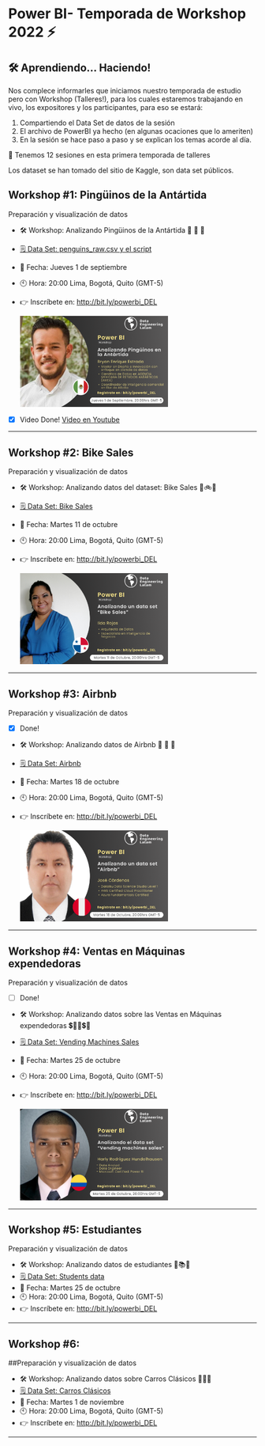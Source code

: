 # Power BI- Temporada de Workshop 2022 ⚡️

## 🛠️ Aprendiendo... Haciendo!

Nos complece informarles que iniciamos nuestro temporada de estudio pero con Workshop (Talleres!), para los cuales estaremos trabajando en vivo, los expositores y los participantes, para eso se estará:
1. Compartiendo el Data Set de datos de la sesión
2. El archivo de PowerBI ya hecho (en algunas ocaciones que lo ameriten)
3. En la sesión se hace paso a paso y se explican los temas acorde al día. 

<!--

![Image text](https://github.com/DataEngineering-LATAM/PowerBi-StudyClub/blob/main/Temporada%20-%20Workshop2022/images/power%20bi.PNG)
-->

📢 Tenemos 12 sesiones en esta primera temporada de talleres

Los dataset se han tomado del sitio de Kaggle, son data set públicos. 

## Workshop #1: Pingüinos de la Antártida 
Preparación y visualización de datos

* 🛠️ Workshop:  Analizando Pingüinos de la Antártida 🐧 🐧 🐧 
* [🗒️ Data Set: penguins_raw.csv y el script ](https://github.com/DataEngineering-LATAM/PowerBi-StudyClub/tree/main/Temporada%20-%20Workshop2022/Workshop%201:%20Analizando%20Ping%C3%BCinos%20de%20la%20Ant%C3%A1rtida 'penguins_raw.csv')
* 📅 Fecha: Jueves 1 de septiembre
* 🕙 Hora: 20:00 Lima, Bogotá, Quito (GMT-5)
* 👉 Inscríbete en: http://bit.ly/powerbi_DEL

  <img src="https://github.com/DataEngineering-LATAM/PowerBi-StudyClub/blob/main/Temporada%20-%20Workshop2022/images/workshop_1.png" width="300">

- [x] Video Done!  [Video en Youtube](https://www.youtube.com/watch?v=sbTCxMQ3nuc&list=PLdxuOh58KNA5ozZZETAXlLcbaLOd2d1zf&index=26 'Video')
---


## Workshop #2:  Bike Sales
Preparación y visualización de datos


* 🛠️ Workshop: Analizando datos del dataset: Bike Sales 🚴🚲🚴
* [🗒️ Data Set: Bike Sales ](https://github.com/DataEngineering-LATAM/PowerBi-StudyClub/tree/main/Temporada%20-%20Workshop2022/Workshop%202:%20Analizando%20Datos%20de%20Ventas%20de%20Bicicletas 'bike_sales.csv')
* 📅 Fecha: Martes 11 de octubre 
* 🕙 Hora: 20:00 Lima, Bogotá, Quito (GMT-5)
* 👉 Inscríbete en: http://bit.ly/powerbi_DEL

  <img src="https://github.com/DataEngineering-LATAM/PowerBi-StudyClub/blob/main/Temporada%20-%20Workshop2022/images/Workshop_2.png" width="300">
 
---

## Workshop #3: Airbnb
Preparación y visualización de datos
- [x] Done!  

* 🛠️ Workshop: Analizando datos de Airbnb  🕌 🏰 🏩
* [🗒️ Data Set: Airbnb ](https://github.com/DataEngineering-LATAM/PowerBi-StudyClub/tree/main/Temporada%20-%20Workshop2022/Workshop%203:%20Analizando%20datos%20de%20Airbnb ' airbnb.csv')
* 📅 Fecha: Martes 18 de octubre
* 🕙 Hora: 20:00 Lima, Bogotá, Quito (GMT-5)
* 👉 Inscríbete en: http://bit.ly/powerbi_DEL

  <img src="https://github.com/DataEngineering-LATAM/PowerBi-StudyClub/blob/main/Temporada%20-%20Workshop2022/images/Airbnb.png" width="300">

---

## Workshop #4: Ventas en Máquinas expendedoras
Preparación y visualización de datos
- [ ] Done!  

* 🛠️ Workshop: Analizando datos sobre las Ventas en Máquinas expendedoras  💲🍬🍫💲🍪
* [🗒️ Data Set: Vending Machines Sales ](https://github.com/DataEngineering-LATAM/PowerBi-StudyClub/tree/main/Temporada%20-%20Workshop2022/Workshop%204:%20Analizando%20datos%20de%20Vending%20Machines%20Sales 'Vending Machines Sales')
* 📅 Fecha: Martes 25 de octubre
* 🕙 Hora: 20:00 Lima, Bogotá, Quito (GMT-5)
* 👉 Inscríbete en: http://bit.ly/powerbi_DEL

  <img src="https://github.com/DataEngineering-LATAM/PowerBi-StudyClub/blob/main/Temporada%20-%20Workshop2022/images/Vending%20Machines%20Sales.png" width="300">
---

## Workshop #5: Estudiantes
Preparación y visualización de datos 

* 🛠️ Workshop: Analizando datos de estudiantes 👲📚📘
* [🗒️ Data Set: Students data ](https://github.com/DataEngineering-LATAM/PowerBi-StudyClub/tree/main/Temporada%20-%20Workshop2022/Workshop%205:%20Analizando%20datos%20de%20Estudiantes 'Students data.csv')
* 📅 Fecha: Martes 25 de octubre
* 🕙 Hora: 20:00 Lima, Bogotá, Quito (GMT-5)
* 👉 Inscríbete en: http://bit.ly/powerbi_DEL

---

## Workshop #6: 
##Preparación y visualización de datos

* 🛠️ Workshop:  Analizando datos sobre Carros Clásicos  🚙🚗🚙 
* [🗒️ Data Set: Carros Clásicos ](https://github.com/DataEngineering-LATAM/PowerBi-StudyClub/tree/main/Temporada%20-%20Workshop2022/Workshop%206:%20Analizando%20datos%20de%20Carros%20Cl%C3%A1sicos 'cars.csv')
* 📅 Fecha: Martes 1 de noviembre
* 🕙 Hora: 20:00 Lima, Bogotá, Quito (GMT-5)
* 👉 Inscríbete en: http://bit.ly/powerbi_DEL

---
<!--

🚴 🕌 🏰 🏩 🚲 🚙 🚗 ⛷️ 🏌️ 🤼 💍 🚀 🚀 📊 📉 📈 🗓️ 💲 💹 📊 🕯️ 💡 🚍 💎 🚿 📞 👲 📚 📙 📘 🍽️ 🍜 🍲
## Workshop #6: 
##Preparación y visualización de datos sobre el Dataset: Cosas en Reddit


## Workshop #7: 
##Preparación y visualización de datos sobre el Dataset: Financiación Startups 

## Workshop #8: 
##Preparación y visualización de datos sobre el Dataset: xxxx

## Workshop #4: 
##Preparación y visualización de datos sobre el Dataset: Precios de diamantes

* 🛠️ Workshop: Analizando datos sobre Precios de Diamantes 💎💲💎
* [🗒️ Data Set: Diamonds Prices 2022 ](https://github.com/DataEngineering-LATAM/PowerBi-StudyClub/tree/main/Temporada%20-%20Workshop2022/Workshop%204:%20Analizando%20datos%20de%20Diamantes 'Diamonds Prices2022.csv')
* 📅 Fecha: Martes 18 de octubre
* 🕙 Hora: 20:00 Lima, Bogotá, Quito (GMT-5)
* 👉 Inscríbete en: http://bit.ly/powerbi_DEL


-->

<!--

🐤 🚀 ⏱️ 📚 🛠️ 🕛 💬 📃 💡 📧 📊 📉 📈 📌 📍 🗓️ 🗓️ 📆 📢 🔔 🎶 ✔️ ☑️ ✅ 🔵 🔴 ⚫️ 🔹 🔺 🔻 🔥 💻 

-->
